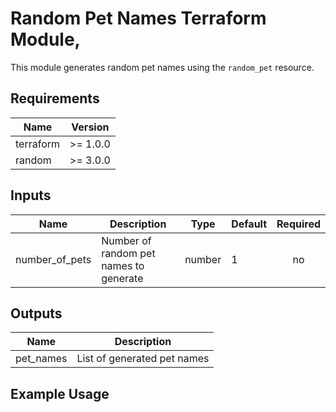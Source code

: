 # Random Pet Names Terraform Module,

This module generates random pet names using the `random_pet` resource.

## Requirements

| Name | Version |
|------|---------|
| terraform | >= 1.0.0 |
| random | >= 3.0.0 |

## Inputs

| Name | Description | Type | Default | Required |
|------|-------------|------|---------|:--------:|
| number_of_pets | Number of random pet names to generate | number | 1 | no |

## Outputs

| Name | Description |
|------|-------------|
| pet_names | List of generated pet names |

## Example Usage

